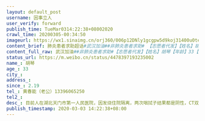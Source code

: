 ```yaml
---
layout: default_post
username: 因事立人
user_verify: forward
publish_time: TueMar0314:22:38+08002020
crawl_time: 20200305-00:34:50
imageurl: https://wx1.sinaimg.cn/orj360/006p12DNly1gcgpw5d9koj31400u0ted.jpg,https://wx1.sinaimg.cn/orj360/006p12DNly1gcgpw64phfj31400u0ahf.jpg,https://wx1.sinaimg.cn/orj360/006p12DNly1gcgpw6v26oj31400u0afg.jpg,https://wx2.sinaimg.cn/orj360/006p12DNly1gcgpw7a12dj31400u0dit.jpg
content_brief: 肺炎患者求助超话#武汉加油##非肺炎患者求助# 【志愿者代发】【姓名】胡琴【年龄】33【所在城市、社区】湖北天门市第一人民医院【患病时间】2.19【联系方式】黄春能（老公）●●●【其他紧急联系人】【病情描述】目前人在湖北天门市第一人民医院，因发烧住院隔离，两次咽拭子结果都是 ...全文
content_full_raw: 武汉加油##非肺炎患者求助#【志愿者代发】【姓名】胡琴【年龄】33【所在城市、社区】湖北天门市第一人民医院【患病时间】2.19【联系方式】黄春能（老公）●●●【其他紧急联系人】【病情描述】目前人在湖北天门市第一人民医院，因发烧住院隔离，两次咽拭子结果都是阴性，CT双肺正常，血小板值过低，确诊急性白血病，因医院条件有限，需要转武汉三甲医院。由于疫情联系医院均无法接收，没办法只能向微博求助，希望大家能帮帮她【主要诉求】病人已排除肺炎，目前所在的天门医院条件有限，无法检测病因，急需转至武汉三甲医院。
status_url: https://m.weibo.cn/status/4478397193235002
name_: 胡琴
age_: 33
city_: 
address_: 
since_: 2.19
tel_: 黄春能（老公）13396065250
tel2_: 
desc_: 目前人在湖北天门市第一人民医院，因发烧住院隔离，两次咽拭子结果都是阴性，CT双肺正常，血小板值过低，确诊急性白血病，因医院条件有限，需要转武汉三甲医院。由于疫情联系医院均无法接收，没办法只能向微博求助，希望大家能帮帮她
publish_timestamp: 2020-03-03 14:22:38+08:00
---
```


